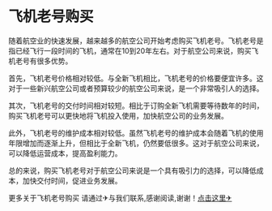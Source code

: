 # 飞机老号购买

随着航空业的快速发展，越来越多的航空公司开始考虑购买飞机老号。飞机老号是指已经飞行一段时间的飞机，通常在10到20年左右。对于航空公司来说，购买飞机老号有很多优势。

首先，飞机老号价格相对较低。与全新飞机相比，飞机老号的价格要便宜许多。这对于一些新兴航空公司或者预算较少的航空公司来说，是一个非常吸引人的选择。

其次，飞机老号的交付时间相对较短。相比于订购全新飞机需要等待数年的时间，购买飞机老号可以更快地将飞机投入使用，加快航空公司的业务发展。

此外，飞机老号的维护成本相对较低。虽然飞机老号的维护成本会随着飞机的使用年限增加而逐渐上升，但相比于全新飞机，仍然要低很多。这对于航空公司来说，可以降低运营成本，提高盈利能力。

总的来说，购买飞机老号对于航空公司来说是一个具有吸引力的选择，可以降低成本，加快交付时间，促进业务发展。

更多关于飞机老号购买 请通过✈与我们联系,感谢阅读,谢谢！[点击这里✈](https://t.me/lm66bot)